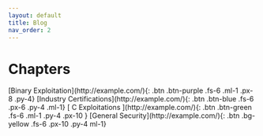 ```yaml
---
layout: default
title: Blog
nav_order: 2
---
```


# Chapters

<div class="code-example" markdown="1">

<span>
[Binary Exploitation](http://example.com/){: .btn .btn-purple .fs-6 .ml-1 .px-8 .py-4}
</span>

<span>
[Industry Certifications](http://example.com/){: .btn .btn-blue .fs-6 .px-6 .py-4 .ml-1}
</span>

<span>
[ C Exploitations ](http://example.com/){: .btn .btn-green .fs-6 .ml-1 .py-4 .px-10 }
</span>

<span>
[General   Security](http://example.com/){: .btn .bg-yellow .fs-6 .px-10 .py-4 ml-1}
</span>

</div>


